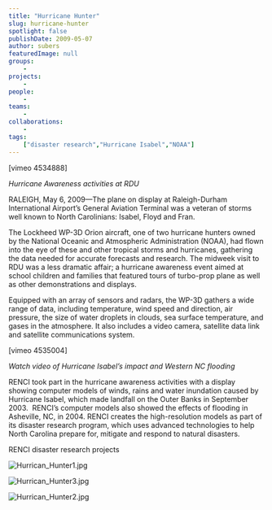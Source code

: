 ```yaml
---
title: "Hurricane Hunter"
slug: hurricane-hunter
spotlight: false
publishDate: 2009-05-07
author: subers
featuredImage: null
groups:
    - 
projects:
    - 
people:
    - 
teams: 
    - 
collaborations:
    - 
tags:
    ["disaster research","Hurricane Isabel","NOAA"]
---
```

<p>[vimeo 4534888]</p>
<p><em>Hurricane Awareness activities at RDU</em></p>
<p>RALEIGH, May 6, 2009—The plane on display at Raleigh-Durham International Airport’s General Aviation Terminal was a veteran of storms well known to North Carolinians: Isabel, Floyd and Fran.<!--more--></p>
<p>The Lockheed WP-3D Orion aircraft, one of two hurricane hunters owned by the National Oceanic and Atmospheric Administration (NOAA), had flown into the eye of these and other tropical storms and hurricanes, gathering the data needed for accurate forecasts and research. The midweek visit to RDU was a less dramatic affair; a hurricane awareness event aimed at school children and families that featured tours of turbo-prop plane as well as other demonstrations and displays.</p>
<p>Equipped with an array of sensors and radars, the WP-3D gathers a wide range of data, including temperature, wind speed and direction, air pressure, the size of water droplets in clouds, sea surface temperature, and gases in the atmosphere. It also includes a video camera, satellite data link and satellite communications system.</p>
<p>[vimeo 4535004]</p>
<p><em>Watch video of Hurricane Isabel’s impact and Western NC flooding</em></p>
<p>RENCI took part in the hurricane awareness activities with a display showing computer models of winds, rains and water inundation caused by Hurricane Isabel, which made landfall on the Outer Banks in September 2003.  RENCI’s computer models also showed the effects of flooding in Asheville, NC, in 2004. RENCI creates the high-resolution models as part of its disaster research program, which uses advanced technologies to help North Carolina prepare for, mitigate and respond to natural disasters.</p>
<p>RENCI disaster research projects</p>
<p><img src="http://farm4.static.flickr.com/3375/3511325876_3c3ee3991f.jpg" alt="Hurrican_Hunter1.jpg" /></p>
<p><img src="http://farm4.static.flickr.com/3094/3511326098_09da82cc16.jpg" alt="Hurrican_Hunter3.jpg" /></p>
<p><img src="http://farm4.static.flickr.com/3641/3510517335_d172f69e15.jpg" alt="Hurrican_Hunter2.jpg" /></p>

